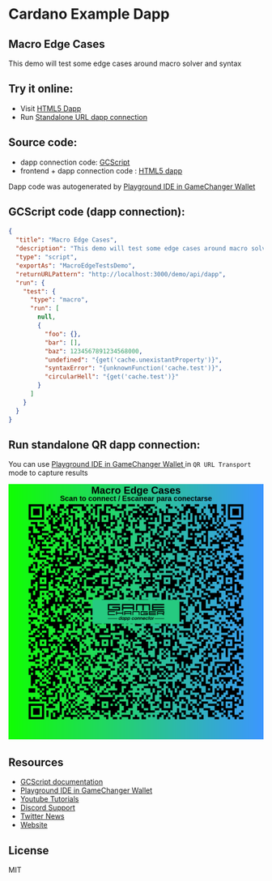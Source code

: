 
# Cardano Example Dapp

## **Macro Edge Cases**

This demo will test some edge cases around macro solver and syntax


## Try it online: 

-  Visit [HTML5 Dapp](https://raw.githubusercontent.com/GameChangerFinance/gamechanger.wallet/main/examples/Macro%20Edge%20Cases.html)
-  Run [Standalone URL dapp connection](https://beta-wallet.gamechanger.finance/api/2/run/1-H4sIAAAAAAAAA11QS0_DMAz-K1EuA6mig_EYvSEY4gDShMYJ7RBSb41I48hxWEfV_06yqhdOcezvZfeSDVuQlXxTmlCs6j2IRxUgyELWEDQZzwZdAmwaE0QNLYqDsVYwBBYBWxCQOTpzhCKMrhbtSSug_QESKjXC0bHqkiQffTYbddMfOo_ED2EKkP03STk8JaM0J-BI7uP9da2YgXKOhtlXZWlRK9tg4Goxn8_LHKxU3pS18j4TY8L2Mqc8vaPvKdg0_XTR2qKXO8QEGQr5pSh1t7n4ldXl1eL65vZueT8Wy-RSyLQd7IyDOon1e-CzmVa6gYvooDOBleM1oQfi4-x8SEbj4isipMyI7tvhwT1Hp_NVJ3ZOOeK1IR2tohew9p_FBBq2wzD8AV37YAu4AQAA)

## Source code:

- dapp connection code: [GCScript](Macro%20Edge%20Cases.gcscript)
- frontend + dapp connection code : [HTML5 dapp](Macro%20Edge%20Cases.html)

Dapp code was autogenerated by [Playground IDE in GameChanger Wallet ](https://beta-wallet.gamechanger.finance/playground)

## GCScript code (dapp connection):
```json
{
  "title": "Macro Edge Cases",
  "description": "This demo will test some edge cases around macro solver and syntax",
  "type": "script",
  "exportAs": "MacroEdgeTestsDemo",
  "returnURLPattern": "http://localhost:3000/demo/api/dapp",
  "run": {
    "test": {
      "type": "macro",
      "run": [
        null,
        {
          "foo": {},
          "bar": [],
          "baz": 1234567891234568000,
          "undefined": "{get('cache.unexistantProperty')}",
          "syntaxError": "{unknownFunction('cache.test')}",
          "circularHell": "{get('cache.test')}"
        }
      ]
    }
  }
}
```

## Run standalone QR dapp connection: 

You can use [Playground IDE in GameChanger Wallet ](https://beta-wallet.gamechanger.finance/playground) in `QR URL Transport` mode to capture results

[![This GCScript/URL is too large! make it shorter uploading parts to GCFS. Unable to generate QR code](Macro%20Edge%20Cases.png)](https://beta-wallet.gamechanger.finance/api/2/run/1-H4sIAAAAAAAAA11QS0_DMAz-K1EuA6mig_EYvSEY4gDShMYJ7RBSb41I48hxWEfV_06yqhdOcezvZfeSDVuQlXxTmlCs6j2IRxUgyELWEDQZzwZdAmwaE0QNLYqDsVYwBBYBWxCQOTpzhCKMrhbtSSug_QESKjXC0bHqkiQffTYbddMfOo_ED2EKkP03STk8JaM0J-BI7uP9da2YgXKOhtlXZWlRK9tg4Goxn8_LHKxU3pS18j4TY8L2Mqc8vaPvKdg0_XTR2qKXO8QEGQr5pSh1t7n4ldXl1eL65vZueT8Wy-RSyLQd7IyDOon1e-CzmVa6gYvooDOBleM1oQfi4-x8SEbj4isipMyI7tvhwT1Hp_NVJ3ZOOeK1IR2tohew9p_FBBq2wzD8AV37YAu4AQAA)

## Resources
- [GCScript documentation](https://beta-wallet.gamechanger.finance/doc/api/v2/api.html)
- [Playground IDE in GameChanger Wallet ](https://beta-wallet.gamechanger.finance/playground)
- [Youtube Tutorials](https://www.youtube.com/@gamechanger.finance)
- [Discord Support](https://discord.gg/vpbfyRaDKG)
- [Twitter News](https://twitter.com/GameChangerOk)
- [Website](https://gamechanger.finance)

## License
MIT 
    

